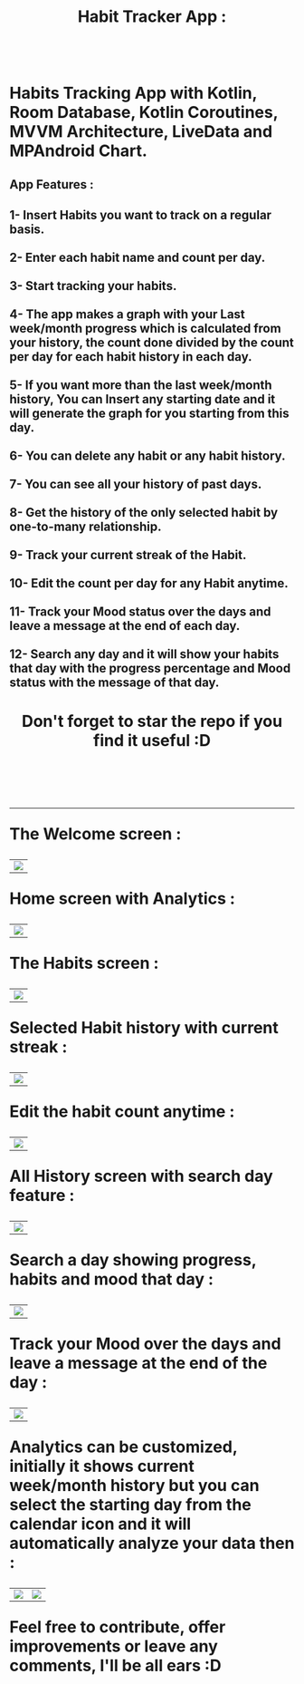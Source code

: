 <h1 align = "center" > Habit Tracker App : <h1/>
<br>

Habits Tracking App with Kotlin, Room Database, Kotlin Coroutines, MVVM Architecture, LiveData and MPAndroid Chart.
 

<h2> App Features : <h2/>

1- Insert Habits you want to track on a regular basis. <br> <br>
2- Enter each habit name and count per day. <br> <br>
3- Start tracking your habits. <br> <br>
4- The app makes a graph with your Last week/month progress which is calculated from your history, the count done divided by the count per day for each habit history in each day. <br> <br>
5- If you want more than the last week/month history, You can Insert any starting date and it will generate the graph for you starting from this day. <br> <br>
6- You can delete any habit or any habit history. <br> <br>
7- You can see all your history of past days. <br> <br>
8- Get the history of the only selected habit by one-to-many relationship. <br> <br>
9- Track your current streak of the Habit. <br> <br>
10- Edit the count per day for any Habit anytime. <br> <br>
11- Track your Mood status over the days and leave a message at the end of each day. <br> <br>
12- Search any day and it will show your habits that day with the progress percentage and Mood status with the message of that day.
 
 <h1 align = "center" > Don't forget to star the repo if you find it useful :D  <h1/>

<br> <hr>
The Welcome screen :
<table align="center">
  <tr>
    <td> 
      <img src ="https://user-images.githubusercontent.com/54005330/235318870-2bc7619b-be9e-4ae5-b21b-5a772bbf5eb1.PNG"/>
    </td>
  </tr>
</table>

Home screen with Analytics :
<table align="center">
  <tr>
    <td> 
      <img src ="https://github.com/muhammadzkralla/Z-Habits/assets/54005330/11040e91-0ffd-459f-be51-1ff79a76432a"/>
    </td>
  </tr>
</table>

The Habits screen :
<table align="center">
  <tr>
    <td>
      <img src ="https://github.com/muhammadzkralla/Z-Habits/assets/54005330/962a0e24-a792-4286-8077-592ec06d7201"/>
    </td>
  </tr>
</table>

Selected Habit history with current streak :
<table align="center">
  <tr>
    <td> 
      <img src ="https://github.com/muhammadzkralla/Z-Habits/assets/54005330/cd641f37-9b54-4329-b2f1-1d48522a2ffa"/>
    </td>
  </tr>
</table>

Edit the habit count anytime :
<table align="center">
  <tr>
    <td> 
      <img src ="https://github.com/muhammadzkralla/Z-Habits/assets/54005330/7706c024-9b54-43a7-80b1-c26153622a25"/>
    </td>
  </tr>
</table>

All History screen with search day feature :
<table align="center">
  <tr>
    <td> 
      <img src ="https://github.com/muhammadzkralla/Z-Habits/assets/54005330/e5c3b3ec-370f-4335-8bce-e3a40e2df4f3"/>
    </td>
  </tr>
</table>

Search a day showing progress, habits and mood that day :
<table align="center">
  <tr>
    <td> 
      <img src ="https://github.com/muhammadzkralla/Z-Habits/assets/54005330/fd854467-8a07-4040-ba40-a081116889c1"/>
    </td>
  </tr>
</table>

Track your Mood over the days and leave a message at the end of the day :
<table align="center">
  <tr>
    <td> 
      <img src ="https://github.com/muhammadzkralla/Z-Habits/assets/54005330/89ea6938-f931-4fff-8cbb-782d79f47702"/>
    </td>
  </tr>
</table>

Analytics can be customized, initially it shows current week/month history but you can select the starting day from the calendar icon
and it will automatically analyze your data then :
<table align="center">
  <tr>
    <td> 
      <img src ="https://github.com/muhammadzkralla/Z-Habits/assets/54005330/4bae8dd8-8d3b-4a09-97bf-c6fe570e0b58"/>
    </td>
   <td> 
      <img src ="https://github.com/muhammadzkralla/Z-Habits/assets/54005330/65337403-1581-4751-81a9-39d2c5123a53"/>
    </td>
  </tr>
</table>

Feel free to contribute, offer improvements or leave any comments, I'll be all ears :D
